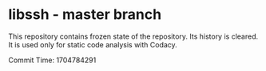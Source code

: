 # libssh - master branch

This repository contains frozen state of the repository.
Its history is cleared. It is used only for static code
analysis with Codacy.

Commit Time: 1704784291